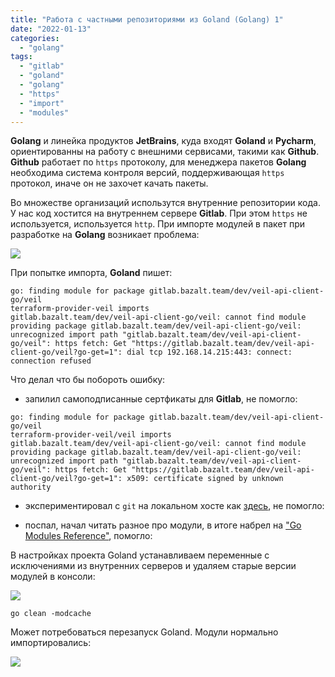 ```yaml
---
title: "Работа с частными репозиториями из Goland (Golang) 1"
date: "2022-01-13"
categories: 
  - "golang"
tags: 
  - "gitlab"
  - "goland"
  - "golang"
  - "https"
  - "import"
  - "modules"
---
```


**Golang** и линейка продуктов **JetBrains**, куда входят **Goland** и **Pycharm**, ориентированны на работу с внешними сервисами, такими как **Github**.
**Github** работает по `https` протоколу, для менеджера пакетов **Golang** необходима система контроля версий, поддерживающая `https` протокол, иначе он не захочет качать пакеты.

Во множестве организаций использутся внутренние репозитории кода. У нас код хостится на внутреннем сервере **Gitlab**.
При этом `https` не используется, используется `http`. При импорте модулей в пакет при разработке на **Golang** возникает проблема:

![](/hugoshell/images/2022/01/golang_https1.png)

При попытке импорта, **Goland** пишет:

```
go: finding module for package gitlab.bazalt.team/dev/veil-api-client-go/veil
terraform-provider-veil imports
gitlab.bazalt.team/dev/veil-api-client-go/veil: cannot find module providing package gitlab.bazalt.team/dev/veil-api-client-go/veil: unrecognized import path "gitlab.bazalt.team/dev/veil-api-client-go/veil": https fetch: Get "https://gitlab.bazalt.team/dev/veil-api-client-go/veil?go-get=1": dial tcp 192.168.14.215:443: connect: connection refused
```

Что делал что бы побороть ошибку:

* запилил самоподписанные сертфикаты для **Gitlab**, не помогло:

```
go: finding module for package gitlab.bazalt.team/dev/veil-api-client-go/veil
terraform-provider-veil/veil imports
gitlab.bazalt.team/dev/veil-api-client-go/veil: cannot find module providing package gitlab.bazalt.team/dev/veil-api-client-go/veil: unrecognized import path "gitlab.bazalt.team/dev/veil-api-client-go/veil": https fetch: Get "https://gitlab.bazalt.team/dev/veil-api-client-go/veil?go-get=1": x509: certificate signed by unknown authority

```

* экспериментировал с `git` на локальном хосте как [здесь](https://stackoverflow.com/questions/29707689/how-to-use-go-with-a-private-gitlab-repo), не помогло:

* поспал, начал читать разное про модули, в итоге набрел на ["Go Modules Reference"](https://go.dev/ref/mod#environment-variables), помогло:

В настройках проекта Goland устанавливаем переменные с исключениями из внутренних серверов и удаляем старые версии модулей в консоли:

![](/hugoshell/images/2022/01/golang_settings.png)

```
go clean -modcache
```

Может потребоваться перезапуск Goland. Модули нормально импортировались:

![](/hugoshell/images/2022/01/golang_https2.png)

